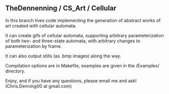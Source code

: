 ## TheDennenning / CS_Art / Cellular

In this branch lives code implementing the generation of abstract works of art created with cellular automata.

It can create gifs of cellular automata, supporting arbitrary parameterization of both two- and three-state automata, with arbitrary changes to parameterization by frame. 

It can also output stills (as .bmp images) along the way.

Compilation options are in Makefile, examples are given in the /Examples/ directory. 

Enjoy, and if you have any questions, please email me and ask! (Chris.Denning00 at gmail.com)
